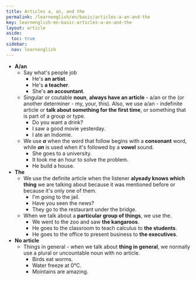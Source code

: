 ```yaml
---
title: Articles a, an, and the
permalink: /learnenglish/en/basic/articles-a-an-and-the
key: learnenglish-en-basic-articles-a-an-and-the
layout: article
aside:
  toc: true
sidebar:
  nav: learnenglish
---
```

<!-- SECTION #3 -->
- **A/an**
	- Say what's people job
		- He's **an artist**.
		- He's **a teacher**.
		- She's **an accountant**.
	- Singular or coutable **noun**, **always have an article** - a/an or the (or another determiner - my, your, this). Also, we use a/an - indefinite article or **talk about something for the first time**, or something that is part of a group or type.
		- Do you want a drink?
		- I saw a good movie yesterday.
		- I ate an Indomie.
	- We use ***a*** when the word that follow begins with a **consonant** word, while ***an*** is used when it's followed by a **vowel** sound.
		- She goes to a university.
		- It took me an hour to solve the problem.
		- He build a house.
- **The**
	- We use the definite article when the listener **alyeady knows which thing** we are talking about because it was mentioned before or because it's only one of them.
		- I'm going to the jail.
		- Have you seen the news?
		- They go to the restaurant under the bridge.
    - When we talk about a **particular group of things**, we use the.
		- We went to the zoo and saw **the kangaroos**.
		- He goes to the classroom to teach calculus to **the students**.
		- He goes to the office to present business to **the executives**. 
- **No article**
	- Things in general - when we talk about **thing in general**, we normally use a plural or uncountable noun with no article.
		- Birds eat worms.
		- Water freeze at 0°C.
		- Mointains are amazing.